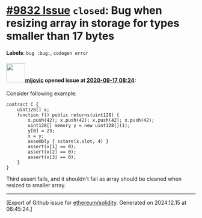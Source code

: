 # [\#9832 Issue](https://github.com/ethereum/solidity/issues/9832) `closed`: Bug when resizing array in storage for types smaller than 17 bytes
**Labels**: `bug :bug:`, `codegen error`


#### <img src="https://avatars.githubusercontent.com/u/23421619?u=50068b46fd9aafcb2b59c0d93b9eb49692ba9c66&v=4" width="50">[mijovic](https://github.com/mijovic) opened issue at [2020-09-17 08:24](https://github.com/ethereum/solidity/issues/9832):

Consider following example:

```
contract C {
    uint128[] x;
    function f() public returns(uint128) {
        x.push(42); x.push(42); x.push(42); x.push(42);
        uint128[] memory y = new uint128[](1);
        y[0] = 23;
        x = y;
        assembly { sstore(x.slot, 4) }
        assert(x[1] == 0);
        assert(x[2] == 0);
        assert(x[3] == 0);
    }
}
```

Third assert fails, and it shouldn't fail as array should be cleaned when resized to smaller array.




-------------------------------------------------------------------------------



[Export of Github issue for [ethereum/solidity](https://github.com/ethereum/solidity). Generated on 2024.12.15 at 06:45:24.]
